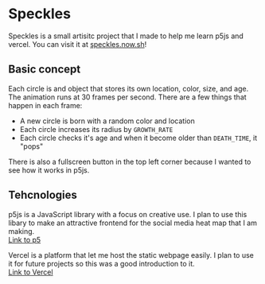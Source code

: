 # Speckles

Speckles is a small artisitc project that I made to help me learn p5js and vercel. You can visit it at [speckles.now.sh](https://speckles.now.sh)!

## Basic concept

Each circle is and object that stores its own location, color, size, and age. The animation runs at 30 frames per second. There are a few things that happen in each frame:  
* A new circle is born with a random color and location
* Each circle increases its radius by `GROWTH_RATE`
* Each circle checks it's age and when it become older than `DEATH_TIME`, it "pops"

There is also a fullscreen button in the top left corner because I wanted to see how it works in p5js.

## Tehcnologies

p5js is a JavaScript library with a focus on creative use. I plan to use this libary to make an attractive frontend for the social media heat map that I am making.  
[Link to p5](https://p5js.org)


Vercel is a platform that let me host the static webpage easily. I plan to use it for future projects so this was a good introduction to it.  
[Link to Vercel](https://vercel.com)
